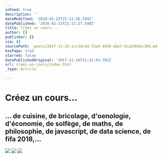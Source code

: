 ```yaml
---
inFeed: true
description: ''
dateModified: '2018-02-23T21:11:26.294Z'
datePublished: '2018-02-23T21:11:27.548Z'
title: Créez un cours...
author: []
publisher: {}
via: {}
sourcePath: _posts/2017-11-26-acc3dc4d-f2a9-4458-abe7-dca2d64ec369.md
hasPage: true
starred: false
datePublishedOriginal: '2017-11-26T11:31:43.702Z'
url: creez-un-cours/index.html
_type: Article

---
```

# **Créez un cours...**

## ... de cuisine, de bricolage, d'oenologie, d'économie, de solfège, de maths, de philosophie, de javascript, de data science, de fifa 2018,...
![](https://the-grid-user-content.s3-us-west-2.amazonaws.com/535266bb-5100-4002-b9e0-8dc733d63473.png)
![](https://the-grid-user-content.s3-us-west-2.amazonaws.com/6a270627-7182-4501-8f13-bee61214944e.png)
![](https://the-grid-user-content.s3-us-west-2.amazonaws.com/47c890ee-2204-48c0-9efb-0524138c7958.png)